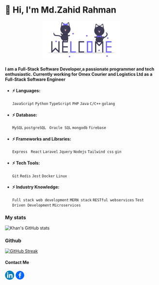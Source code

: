 # :man: Hi, I'm Md.Zahid Rahman


<div align="center">
    <img src="./welcome-pics.gif" width="50%" alt="welcome" />
</div>    

#### I am a Full-Stack Software Developer,a passionate programmer and tech enthusiastic. Currently working for Omex Courier and Logistics Ltd as a Full-Stack Software Engineer

- #### :zap: Languages: 
    ` JavaScript `  ` Python `  ` TypeScript ` ` PHP `  ` Java `   ` C/C++ `  ` golang `
- #### :zap: Database:
     ` MySQL ` ` postgreSQL ` ` Oracle SQL` ` mongodb ` ` firebase ` 
- #### :zap: Frameworks and Libraries: 
   ` Express `  ` React`  ` Laravel `  ` Jquery ` ` Nodejs ` ` Tailwind css ` ` gin `
- #### :zap: Tech Tools:
   ` Git `  ` Redis `  ` Jest ` ` Docker ` ` Linux `
- #### :zap: Industry Knowledge:   
   ` Full stack web development `  ` MERN stack `  ` RESTful webservices `  ` Test Driven Development ` ` Microservices `


### My stats
![Khan's GitHub stats](https://github-readme-stats.vercel.app/api?username=zahid-rahman&show_icons=true&theme=radical)

### Github

[![GitHub Streak](https://github-readme-streak-stats.herokuapp.com/?user=zahid-rahman&theme=dark&date_format=j%20M%5B%20Y%5D)](https://git.io/streak-stats)


#### Contact Me
   <a href="https://www.linkedin.com/in/md-zahid-rahman/"><img src="./LinkedIn_icon_circle.svg.png" alt="drawing" width="30"/></a>
   <a href="https://www.facebook.com/jahidrahman.ragib/"><img src="./fab.png" alt="drawing" width="30"/></a>
<!---
zahid-rahman/zahid-rahman is a ✨ special ✨ repository because its `README.md` (this file) appears on your GitHub profile.
You can click the Preview link to take a look at your changes.
--->
